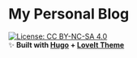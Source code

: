 # My Personal Blog

[![License: CC BY-NC-SA 4.0](https://img.shields.io/badge/License-CC%20BY--NC--SA%204.0-lightgrey.svg)](https://creativecommons.org/licenses/by-nc-sa/4.0/)  
✨ **Built with [Hugo](https://gohugo.io) + [LoveIt Theme](https://github.com/dillonzq/LoveIt)**
